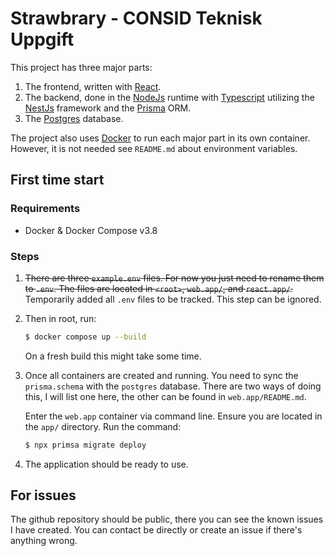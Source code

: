 # Strawbrary - CONSID Teknisk Uppgift
This project has three major parts:

1. The frontend, written with [React](https://reactjs.org/).
2. The backend, done in the [NodeJs](https://nodejs.org/en/) runtime with [Typescript](https://www.typescriptlang.org/) utilizing the [NestJs](https://nestjs.com/) framework and the [Prisma](https://www.prisma.io/) ORM.   
3. The [Postgres](https://www.postgresql.org/) database.

The project also uses [Docker](https://www.docker.com/) to run each major part in its own container. However, it is not needed see `README.md` about environment variables.

## First time start
### Requirements
* Docker & Docker Compose v3.8

### Steps
1.  ~~There are three `example.env` files. For now you just need to rename them to `.env`. The files are located in `<root>`, `web.app/`, and `react.app/`.~~ Temporarily added all `.env` files to be tracked. This step can be ignored.

2.  Then in root, run:
    ```bash
    $ docker compose up --build
    ```
    On a fresh build this might take some time.

3.  Once all containers are created and running. You need to sync the `prisma.schema` with the `postgres` database. There are two ways of doing this, I will list one here, the other can be found in `web.app/README.md`.

    Enter the `web.app` container via command line.
    Ensure you are located in the `app/` directory.
    Run the command:
    ```bash
    $ npx primsa migrate deploy
    ```

4. The application should be ready to use.

## For issues
The github repository should be public, there you can see the known issues I have created. You can contact be directly or create an issue if there's anything wrong.
